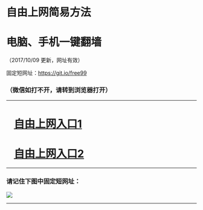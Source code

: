 ﻿# 自由上网简易方法

# 电脑、手机一键翻墙

（2017/10/09 更新，网址有效）

固定短网址：https://git.io/free99

### （微信如打不开，请转到浏览器打开）


***





# &nbsp;&nbsp; <a href="http://ft2837013986.fwq-tz-1001.info/fwqtz01.html?t=100900120764 " target="_blank">自由上网入口1</a>
# &nbsp;&nbsp; <a href="http://ft1425319583.fwq-tz-1002.info/fwqtz02.html?t=100900113925 " target="_blank">自由上网入口2</a>
***

### 请记住下图中固定短网址：

<img src="https://s3-us-west-2.amazonaws.com/fwq-1001/yjfq-20170905okok.png" /> 


***

